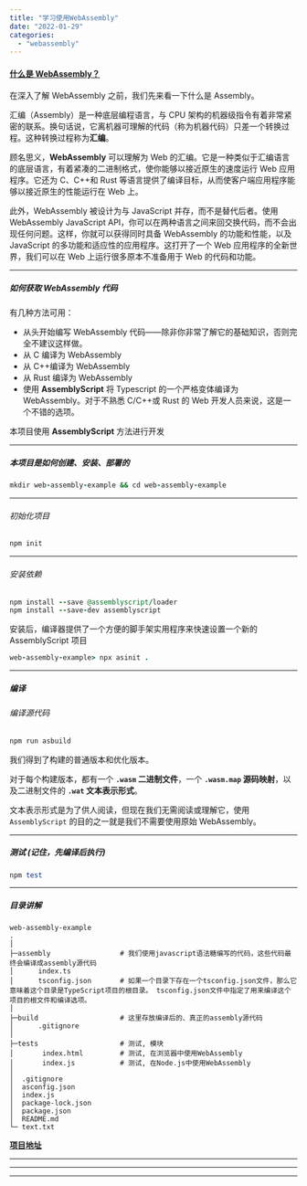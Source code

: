 ```yaml
---
title: "学习使用WebAssembly"
date: "2022-01-29"
categories: 
  - "webassembly"
---
```


#### [什么是 WebAssembly？](https://developer.mozilla.org/zh-CN/docs/WebAssembly/Using_the_JavaScript_API "什么是 WebAssembly？")

在深入了解 WebAssembly 之前，我们先来看一下什么是 Assembly。

汇编（Assembly）是一种底层编程语言，与 CPU 架构的机器级指令有着非常紧密的联系。换句话说，它离机器可理解的代码（称为机器代码）只差一个转换过程。这种转换过程称为**汇编**。

顾名思义，**WebAssembly** 可以理解为 Web 的汇编。它是一种类似于汇编语言的底层语言，有着紧凑的二进制格式，使你能够以接近原生的速度运行 Web 应用程序。它还为 C、C++和 Rust 等语言提供了编译目标，从而使客户端应用程序能够以接近原生的性能运行在 Web 上。

此外，WebAssembly 被设计为与 JavaScript 并存，而不是替代后者。使用 WebAssembly JavaScript API，你可以在两种语言之间来回交换代码，而不会出现任何问题。这样，你就可以获得同时具备 WebAssembly 的功能和性能，以及 JavaScript 的多功能和适应性的应用程序。这打开了一个 Web 应用程序的全新世界，我们可以在 Web 上运行很多原本不准备用于 Web 的代码和功能。

* * *

##### 如何获取 WebAssembly 代码

有几种方法可用：

- 从头开始编写 WebAssembly 代码——除非你非常了解它的基础知识，否则完全不建议这样做。
- 从 C 编译为 WebAssembly
- 从 C++编译为 WebAssembly
- 从 Rust 编译为 WebAssembly
- 使用 **AssemblyScript** 将 Typescript 的一个严格变体编译为 WebAssembly。对于不熟悉 C/C++或 Rust 的 Web 开发人员来说，这是一个不错的选项。

本项目使用 **AssemblyScript** 方法进行开发

* * *

##### 本项目是如何创建、安装、部署的

```ruby
mkdir web-assembly-example && cd web-assembly-example
```

* * *

###### 初始化项目

```ruby
npm init
```

* * *

###### 安装依赖

```ruby
npm install --save @assemblyscript/loader
npm install --save-dev assemblyscript
```

安装后，编译器提供了一个方便的脚手架实用程序来快速设置一个新的 AssemblyScript 项目

```ruby
web-assembly-example> npx asinit .
```

* * *

##### 编译

###### 编译源代码

```ruby
npm run asbuild
```

我们得到了构建的普通版本和优化版本。

对于每个构建版本，都有一个 **`.wasm` 二进制文件**，一个 **`.wasm.map` 源码映射**，以及二进制文件的 **`.wat` 文本表示形式**。

文本表示形式是为了供人阅读，但现在我们无需阅读或理解它，使用 `AssemblyScript` 的目的之一就是我们不需要使用原始 WebAssembly。

* * *

##### 测试 (记住，先编译后执行)

```ruby
npm test
```

* * *

##### 目录讲解

```
web-assembly-example
.
│
├─assembly                 # 我们使用javascript语法糖编写的代码，这些代码最终会编译成assembly源代码
│      index.ts
│      tsconfig.json       # 如果一个目录下存在一个tsconfig.json文件，那么它意味着这个目录是TypeScript项目的根目录。 tsconfig.json文件中指定了用来编译这个项目的根文件和编译选项。
│
├─build                    # 这里存放编译后的、真正的assembly源代码
│      .gitignore
│
├─tests                    # 测试, 模块
│       index.html         # 测试, 在浏览器中使用WebAssembly
│       index.js           # 测试, 在Node.js中使用WebAssembly
│
│  .gitignore
│  asconfig.json
│  index.js
│  package-lock.json
│  package.json
│  README.md
└─ text.txt
```

**[项目地址](https://gitee.com/eric-mao/web-assembly-example/tree/base "项目地址")**

* * *

* * *

* * *

